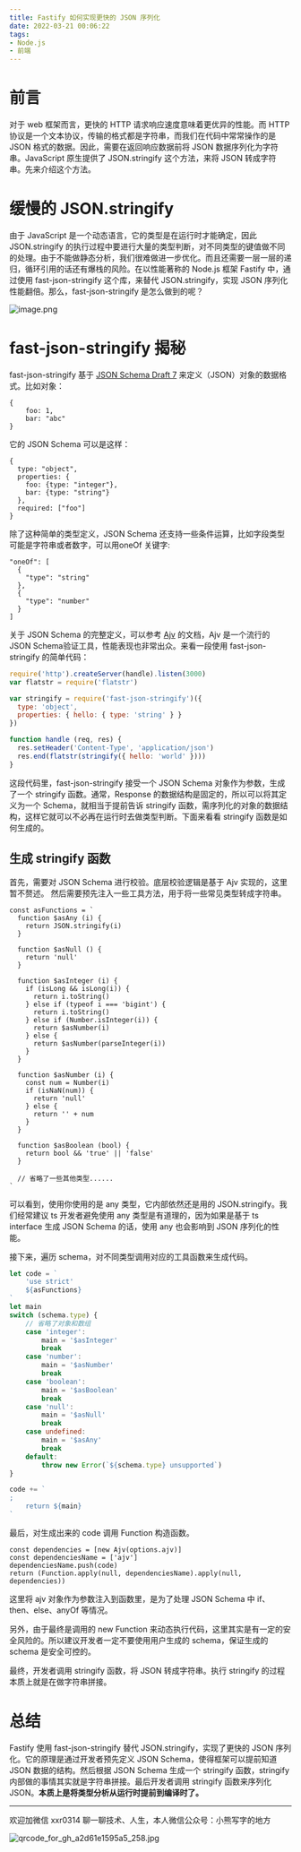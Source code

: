 ```yaml
---
title: Fastify 如何实现更快的 JSON 序列化
date: 2022-03-21 00:06:22
tags: 
- Node.js
- 前端
---
```


# 前言
对于 web 框架而言，更快的 HTTP 请求响应速度意味着更优异的性能。而 HTTP 协议是一个文本协议，传输的格式都是字符串，而我们在代码中常常操作的是 JSON 格式的数据。因此，需要在返回响应数据前将 JSON 数据序列化为字符串。JavaScript 原生提供了 JSON.stringify 这个方法，来将 JSON 转成字符串。先来介绍这个方法。

# 缓慢的 JSON.stringify
由于 JavaScript 是一个动态语言，它的类型是在运行时才能确定，因此 JSON.stringify 的执行过程中要进行大量的类型判断，对不同类型的键值做不同的处理。由于不能做静态分析，我们很难做进一步优化。而且还需要一层一层的递归，循环引用的话还有爆栈的风险。在以性能著称的 Node.js 框架 Fastify 中，通过使用 fast-json-stringify 这个库，来替代 JSON.stringify，实现 JSON 序列化性能翻倍。那么，fast-json-stringify 是怎么做到的呢？

![image.png](https://p3-juejin.byteimg.com/tos-cn-i-k3u1fbpfcp/6ab9fce6a06a4422a3bf0ddf43eadffb~tplv-k3u1fbpfcp-watermark.image?)

# fast-json-stringify 揭秘
fast-json-stringify 基于 [JSON Schema Draft 7](https://json-schema.org/specification-links.html#draft-7) 来定义（JSON）对象的数据格式。比如对象：
```
{
    foo: 1, 
    bar: "abc"
}
```
它的 JSON Schema 可以是这样：
```
{
  type: "object",
  properties: {
    foo: {type: "integer"},
    bar: {type: "string"}
  },
  required: ["foo"]
}
```
除了这种简单的类型定义，JSON Schema 还支持一些条件运算，比如字段类型可能是字符串或者数字，可以用oneOf 关键字:
```
"oneOf": [
  {
    "type": "string"
  },
  {
    "type": "number"
  }
]
```
关于 JSON Schema 的完整定义，可以参考 [Ajv](https://ajv.js.org/json-schema.html) 的文档，Ajv 是一个流行的 JSON Schema验证工具，性能表现也非常出众。来看一段使用 fast-json-stringify 的简单代码：
```javascript
require('http').createServer(handle).listen(3000)
var flatstr = require('flatstr')

var stringify = require('fast-json-stringify')({
  type: 'object',
  properties: { hello: { type: 'string' } }
})

function handle (req, res) {
  res.setHeader('Content-Type', 'application/json')
  res.end(flatstr(stringify({ hello: 'world' })))
}
```
这段代码里，fast-json-stringify 接受一个 JSON Schema 对象作为参数，生成了一个 stringify 函数。通常，Response 的数据结构是固定的，所以可以将其定义为一个 Schema，就相当于提前告诉 stringify 函数，需序列化的对象的数据结构，这样它就可以不必再在运行时去做类型判断。下面来看看 stringify 函数是如何生成的。

## 生成 stringify 函数
首先，需要对 JSON Schema 进行校验。底层校验逻辑是基于 Ajv 实现的，这里暂不赘述。
然后需要预先注入一些工具方法，用于将一些常见类型转成字符串。
```
const asFunctions = `
  function $asAny (i) {
    return JSON.stringify(i)
  }
  
  function $asNull () {
    return 'null'
  }
  
  function $asInteger (i) {
    if (isLong && isLong(i)) {
      return i.toString()
    } else if (typeof i === 'bigint') {
      return i.toString()
    } else if (Number.isInteger(i)) {
      return $asNumber(i)
    } else {
      return $asNumber(parseInteger(i))
    }
  }
  
  function $asNumber (i) {
    const num = Number(i)
    if (isNaN(num)) {
      return 'null'
    } else {
      return '' + num
    }
  }
  
  function $asBoolean (bool) {
    return bool && 'true' || 'false'
  }
  
  // 省略了一些其他类型......
`
```
可以看到，使用你使用的是 any 类型，它内部依然还是用的 JSON.stringify。我们经常建议 ts 开发者避免使用 any 类型是有道理的，因为如果是基于 ts interface 生成 JSON Schema 的话，使用 any 也会影响到 JSON 序列化的性能。

接下来，遍历 schema，对不同类型调用对应的工具函数来生成代码。
```javascript
let code = `
    'use strict'
    ${asFunctions}
`
let main
switch (schema.type) {
    // 省略了对象和数组
    case 'integer':
        main = '$asInteger'
        break
    case 'number':
        main = '$asNumber'
        break
    case 'boolean':
        main = '$asBoolean'
        break
    case 'null':
        main = '$asNull'
        break
    case undefined:
        main = '$asAny'
        break
    default:
        throw new Error(`${schema.type} unsupported`)
}

code += `
;
    return ${main}
`
```
最后，对生成出来的 code 调用 Function 构造函数。
```
const dependencies = [new Ajv(options.ajv)]
const dependenciesName = ['ajv']
dependenciesName.push(code)
return (Function.apply(null, dependenciesName).apply(null, dependencies))
```
这里将 ajv 对象作为参数注入到函数里，是为了处理 JSON Schema 中 if、then、else、anyOf 等情况。

另外，由于最终是调用的 new Function 来动态执行代码，这里其实是有一定的安全风险的。所以建议开发者一定不要使用用户生成的 schema，保证生成的 schema 是安全可控的。

最终，开发者调用 stringify 函数，将 JSON 转成字符串。执行 stringify 的过程本质上就是在做字符串拼接。

# 总结
Fastify 使用 fast-json-stringify 替代 JSON.stringify，实现了更快的 JSON 序列化。它的原理是通过开发者预先定义 JSON Schema，使得框架可以提前知道 JSON 数据的结构。然后根据 JSON Schema 生成一个 stringify 函数，stringify 内部做的事情其实就是字符串拼接。最后开发者调用 stringify 函数来序列化 JSON。**本质上是将类型分析从运行时提前到编译时了。**

------
欢迎加微信 xxr0314 聊一聊技术、人生，本人微信公众号：小熊写字的地方

![qrcode_for_gh_a2d61e1595a5_258.jpg](https://p3-juejin.byteimg.com/tos-cn-i-k3u1fbpfcp/9f1a1059f5ac4789b1852d4df8c5e7df~tplv-k3u1fbpfcp-zoom-1.image)
